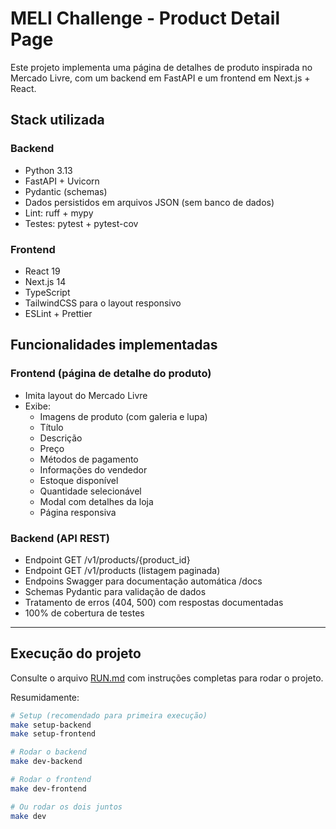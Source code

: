 # MELI Challenge - Product Detail Page

Este projeto implementa uma página de detalhes de produto inspirada no Mercado Livre, com um backend em FastAPI e um frontend em Next.js + React.

## Stack utilizada

### Backend

- Python 3.13
- FastAPI + Uvicorn
- Pydantic (schemas)
- Dados persistidos em arquivos JSON (sem banco de dados)
- Lint: ruff + mypy
- Testes: pytest + pytest-cov

### Frontend

- React 19
- Next.js 14
- TypeScript
- TailwindCSS para o layout responsivo
- ESLint + Prettier

## Funcionalidades implementadas

### Frontend (página de detalhe do produto)

- Imita layout do Mercado Livre
- Exibe:
  - Imagens de produto (com galeria e lupa)
  - Título
  - Descrição
  - Preço
  - Métodos de pagamento
  - Informações do vendedor
  - Estoque disponível
  - Quantidade selecionável
  - Modal com detalhes da loja
  - Página responsiva

### Backend (API REST)

- Endpoint GET /v1/products/{product_id}
- Endpoint GET /v1/products (listagem paginada)
- Endpoins Swagger para documentação automática /docs
- Schemas Pydantic para validação de dados
- Tratamento de erros (404, 500) com respostas documentadas
- 100% de cobertura de testes

---

## Execução do projeto

Consulte o arquivo [RUN.md](./RUN.md) com instruções completas para rodar o projeto.

Resumidamente:

```bash
# Setup (recomendado para primeira execução)
make setup-backend
make setup-frontend

# Rodar o backend
make dev-backend

# Rodar o frontend
make dev-frontend

# Ou rodar os dois juntos
make dev
```
